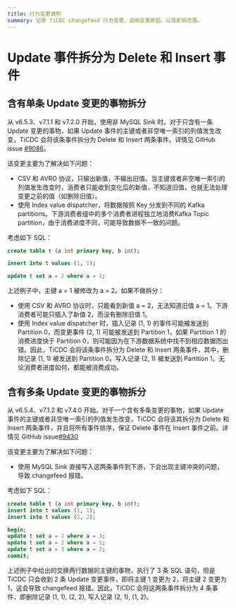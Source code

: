 ```yaml
---
title: 行为变更说明
summary: 记录 TiCDC changefeed 行为变更，说明变更原因，以及影响范围。
---
```


# Update 事件拆分为 Delete 和 Insert 事件

## 含有单条 Update 变更的事物拆分

从 v6.5.3、v7.1.1 和 v7.2.0 开始，使用非 MySQL Sink 时。对于只含有一条 Update 变更的事物，如果 Update 事件的主键或者非空唯一索引的列值发生改变，TiCDC 会将该条事件拆分为 Delete 和 Insert 两条事件。详情见 GitHub issue [#9086](https://github.com/pingcap/tiflow/issues/9086)。

该变更主要为了解决如下问题：

* CSV 和 AVRO 协议，只输出新值，不输出旧值。当主键或者非空唯一索引的列值发生改变时，消费者只能收到变化后的新值，不知道旧值，也就无法处理变更之前的值（如删除旧值）。
* 使用 Index value dispatcher，将数据按照 Key 分发到不同的 Kafka partitions。下游消费者组中的多个消费者进程独立地消费Kafka Topic partition，由于消费进度不同，可能导致数据不一致的问题。

考虑如下 SQL：

```sql
create table t (a int primary key, b int);

insert into t values (1, 1);

update t set a = 2 where a = 1;
```

上述例子中，主键 a = 1 被修改为 a = 2。如果不做拆分：
*  使用 CSV 和 AVRO 协议时，只能看到新值 a = 2，无法知道旧值 a = 1。下游消费者可能只插入了新值 2，而没有删除旧值 1。
* 使用 Index value dispatcher 时，插入记录 (1, 1) 的事件可能被发送到 Partition 0，而变更事件 (2, 1) 可能被发送到 Partition 1，如果 Partition 1 的消费进度快于 Partition 0，则可能因为在下游数据系统中找不到相应数据而出错。因此，TiCDC 会将该条事件拆分为 Delete 和 Insert 两条事件，其中，删除记录 (1, 1) 被发送到 Partition 0，写入记录 (2, 1) 被发送到 Partition 1，无论消费者进度如何，都能被消费成功。

## 含有多条 Update 变更的事物拆分

从 v6.5.4、v7.1.2 和 v7.4.0 开始。对于一个含有多条变更的事物，如果 Update 事件的主键或者非空唯一索引的列值发生改变，TiCDC 会将该其拆分为 Delete 和 Insert 两条事件，并且将所有事件排序，保证 Delete 事件在 Insert 事件之前。详情见 GitHub issue[#9430](https://github.com/pingcap/tiflow/pull/9437)

该变更主要为了解决如下问题：

* 使用 MySQL Sink 直接写入这两条事件到下游，下会出现主键冲突的问题，导致 changefeed 报错。

考虑如下 SQL：

```sql
create table t (a int primary key, b int);
insert into t values (1, 1);
insert into t values (2, 2);

begin;
update t set a = 1 where a = 3;
update t set a = 2 where a = 1;
update t set a = 3 where a = 2;
commit;
```

上述例子中给出的交换两行数据的主键的事物，执行了 3 条 SQL 语句，但是 TiCDC 只会收到 2 条 Update 变更事件，即将主键 1 变更为 2，将主键 2 变更为 1，这会导致 changefeed 报错。因此，TiCDC 会将这两条事件拆分为 4 条事件，即删除记录 (1, 1), (2, 2), 写入记录 (2, 1), (1, 2)。
